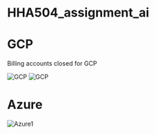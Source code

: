# HHA504_assignment_ai
# GCP
Billing accounts closed for GCP

![GCP](https://github.com/user-attachments/assets/9161dca3-aae7-41a7-abf9-9a3915e45854)
![GCP](https://github.com/user-attachments/assets/850a7a83-0ae1-4609-8397-f19f5bc85fa2)


# Azure
![Azure1](https://github.com/user-attachments/assets/8441023e-cf7b-4095-9210-7f6df9545d33)
